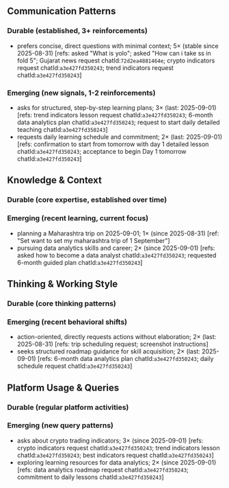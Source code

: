 ## Communication Patterns
### Durable (established, 3+ reinforcements)
- prefers concise, direct questions with minimal context; 5× (stable since 2025-08-31) [refs: asked "What is yolo"; asked "How can i take ss in fold 5"; Gujarat news request chatId:`72d2ea4881464e`; crypto indicators request chatId:`a3e427fd350243`; trend indicators request chatId:`a3e427fd350243`]

### Emerging (new signals, 1-2 reinforcements)
- asks for structured, step-by-step learning plans; 3× (last: 2025-09-01) [refs: trend indicators lesson request chatId:`a3e427fd350243`; 6-month data analytics plan chatId:`a3e427fd350243`; request to start daily detailed teaching chatId:`a3e427fd350243`]
- requests daily learning schedule and commitment; 2× (last: 2025-09-01) [refs: confirmation to start from tomorrow with day 1 detailed lesson chatId:`a3e427fd350243`; acceptance to begin Day 1 tomorrow chatId:`a3e427fd350243`]

## Knowledge & Context
### Durable (core expertise, established over time)

### Emerging (recent learning, current focus)
- planning a Maharashtra trip on 2025-09-01; 1× (since 2025-08-31) [ref: "Set want to set my maharashtra trip of 1 September"]
- pursuing data analytics skills and career; 2× (since 2025-09-01) [refs: asked how to become a data analyst chatId:`a3e427fd350243`; requested 6-month guided plan chatId:`a3e427fd350243`]

## Thinking & Working Style
### Durable (core thinking patterns)

### Emerging (recent behavioral shifts)
- action-oriented, directly requests actions without elaboration; 2× (last: 2025-08-31) [refs: trip scheduling request; screenshot instructions]
- seeks structured roadmap guidance for skill acquisition; 2× (last: 2025-09-01) [refs: 6-month data analytics plan chatId:`a3e427fd350243`; daily schedule request chatId:`a3e427fd350243`]

## Platform Usage & Queries
### Durable (regular platform activities)

### Emerging (new query patterns)
- asks about crypto trading indicators; 3× (since 2025-09-01) [refs: crypto indicators request chatId:`a3e427fd350243`; trend indicators lesson chatId:`a3e427fd350243`; best indicators request chatId:`a3e427fd350243`]
- exploring learning resources for data analytics; 2× (since 2025-09-01) [refs: data analytics roadmap request chatId:`a3e427fd350243`; commitment to daily lessons chatId:`a3e427fd350243`]